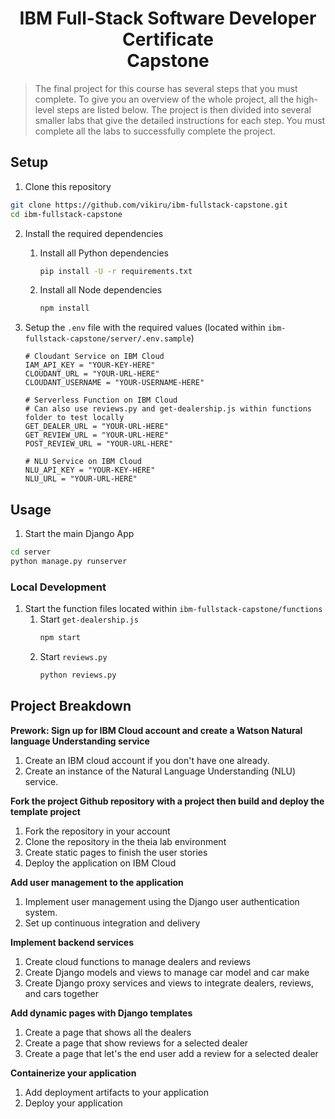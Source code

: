 <h1 align="center">IBM Full-Stack Software Developer Certificate <br> Capstone </h1>

> The final project for this course has several steps that you must complete.
> To give you an overview of the whole project, all the high-level steps are listed below.
> The project is then divided into several smaller labs that give the detailed instructions for each step.
> You must complete all the labs to successfully complete the project.

## Setup

1. Clone this repository

```bash
git clone https://github.com/vikiru/ibm-fullstack-capstone.git
cd ibm-fullstack-capstone
```

2. Install the required dependencies
   1. Install all Python dependencies
      ```bash
      pip install -U -r requirements.txt
      ```
   2. Install all Node dependencies
      ```bash
      npm install
      ```
3. Setup the `.env` file with the required values (located within `ibm-fullstack-capstone/server/.env.sample`)

   ```text
   # Cloudant Service on IBM Cloud
   IAM_API_KEY = "YOUR-KEY-HERE"
   CLOUDANT_URL = "YOUR-URL-HERE"
   CLOUDANT_USERNAME = "YOUR-USERNAME-HERE"

   # Serverless Function on IBM Cloud
   # Can also use reviews.py and get-dealership.js within functions folder to test locally
   GET_DEALER_URL = "YOUR-URL-HERE"
   GET_REVIEW_URL = "YOUR-URL-HERE"
   POST_REVIEW_URL = "YOUR-URL-HERE"

   # NLU Service on IBM Cloud
   NLU_API_KEY = "YOUR-KEY-HERE"
   NLU_URL = "YOUR-URL-HERE"
   ```

## Usage

1. Start the main Django App

```bash
cd server
python manage.py runserver
```

### Local Development

1. Start the function files located within `ibm-fullstack-capstone/functions`
   1. Start `get-dealership.js`
      ```bash
      npm start
      ```
   2. Start `reviews.py`
      ```bash
      python reviews.py
      ```

## Project Breakdown

**Prework: Sign up for IBM Cloud account and create a Watson Natural language Understanding service**

1. Create an IBM cloud account if you don't have one already.
2. Create an instance of the Natural Language Understanding (NLU) service.

**Fork the project Github repository with a project then build and deploy the template project**

1. Fork the repository in your account
2. Clone the repository in the theia lab environment
3. Create static pages to finish the user stories
4. Deploy the application on IBM Cloud

**Add user management to the application**

1. Implement user management using the Django user authentication system.
2. Set up continuous integration and delivery

**Implement backend services**

1. Create cloud functions to manage dealers and reviews
2. Create Django models and views to manage car model and car make
3. Create Django proxy services and views to integrate dealers, reviews, and cars together

**Add dynamic pages with Django templates**

1. Create a page that shows all the dealers
2. Create a page that show reviews for a selected dealer
3. Create a page that let's the end user add a review for a selected dealer

**Containerize your application**

1. Add deployment artifacts to your application
2. Deploy your application
